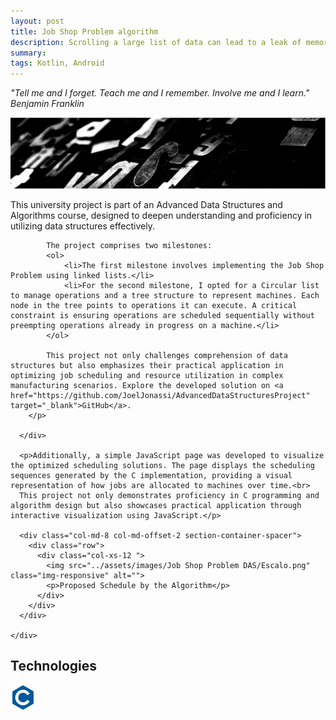 ```yaml
---
layout: post
title: Job Shop Problem algorithm
description: Scrolling a large list of data can lead to a leak of memory or crash of the app. Many approach can be used like sliding window algorithm, API pagination, optimize image size, etc.
summary: 
tags: Kotlin, Android
---
```

<i>"Tell me and I forget. Teach me and I remember. Involve me and I learn." Benjamin Franklin</i>

<div class="section-container">
  <div class="container">
    <div class="row">
      <div class="col-xs-12">
        <img src="../assets/images/work001-01.jpg" class="img-responsive" alt="">
        <div class="card-container">
          <div class="text-center">
          </div>
          <p>
            This university project is part of an Advanced Data Structures and Algorithms course, designed to deepen understanding and proficiency in utilizing data structures effectively.<br>

            The project comprises two milestones:
            <ol>
                <li>The first milestone involves implementing the Job Shop Problem using linked lists.</li>
                <li>For the second milestone, I opted for a Circular list to manage operations and a tree structure to represent machines. Each node in the tree points to operations it can execute. A critical constraint is ensuring operations are scheduled sequentially without preempting operations already in progress on a machine.</li>
            </ol>

            This project not only challenges comprehension of data structures but also emphasizes their practical application in optimizing job scheduling and resource utilization in complex manufacturing scenarios. Explore the developed solution on <a href="https://github.com/JoelJonassi/AdvancedDataStructuresProject" target="_blank">GitHub</a>.
        </p>

      </div>

      <p>Additionally, a simple JavaScript page was developed to visualize the optimized scheduling solutions. The page displays the scheduling sequences generated by the C implementation, providing a visual representation of how jobs are allocated to machines over time.<br>
      This project not only demonstrates proficiency in C programming and algorithm design but also showcases practical application through interactive visualization using JavaScript.</p>
      
      <div class="col-md-8 col-md-offset-2 section-container-spacer">
        <div class="row">
          <div class="col-xs-12 ">
            <img src="../assets/images/Job Shop Problem DAS/Escalo.png" class="img-responsive" alt="">
            <p>Proposed Schedule by the Algorithm</p>
          </div>
        </div>
      </div>

    </div>
  </div>

  <div class="text-center">
    <h2 >Technologies</h2>
    <div> 
      <img src="https://raw.githubusercontent.com/devicons/devicon/6910f0503efdd315c8f9b858234310c06e04d9c0/icons/c/c-plain.svg" width="40"/>
  </div>
</div>
</div>
